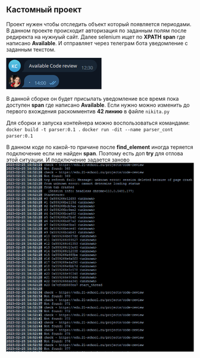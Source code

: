 ## Кастомный проект

Проект нужен чтобы отследить объект который появляется периодами.
В данном проекте происходит авторизация по заданным полям после редиректа на нужнуый сайт.
Далее selenium ищет по **XPATH** **span** где написано **Available**. И отправляет через телеграм бота уведомление с заданным текстом. 

![telegram-message](images/telegram-message.png)

В данной сборке он будет присылать уведомление все время пока доступен **span** где написано **Available**. Если нужно можно изменить до первого вхождения раскомментив **42 линию** в файле `nikita.py`

Для сборки и запуска контейнера можно воспользоваться командами:
`docker build -t parser:0.1 .`
`docker run -dit --name parser_cont parser:0.1`

В данном коде по какой-то причине после **find_element** иногда теряется подключение если не найден **span**. Поэтому есть доп **try** для отлова этой ситуации.
И подключение задается заново
![docker-script-except](images/docker-script-except.png)
